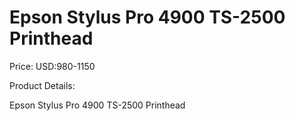# Epson Stylus Pro 4900 TS-2500 Printhead

Price: USD:980-1150

Product Details:

Epson Stylus Pro 4900 TS-2500 Printhead